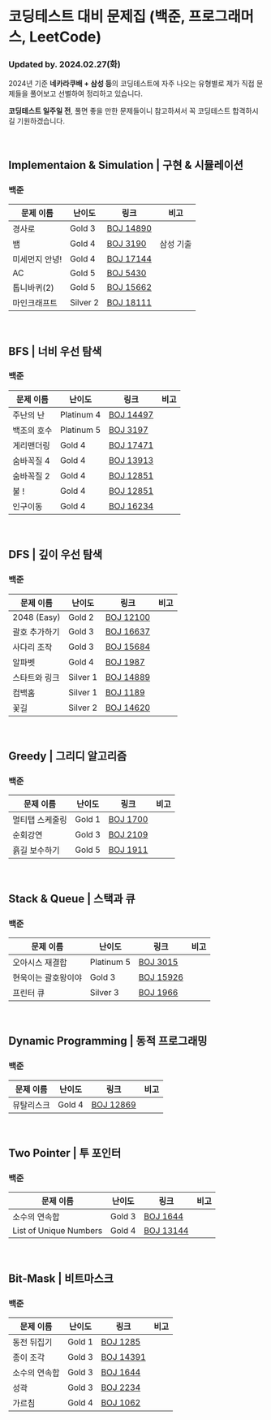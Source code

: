 # 코딩테스트 대비 문제집 (백준, 프로그래머스, LeetCode)

### Updated by. 2024.02.27(화)

2024년 기준 **네카라쿠배 + 삼성 등**의 코딩테스트에 자주 나오는 유형별로 제가 직접 문제들을 풀어보고 선별하여 정리하고 있습니다.

**코딩테스트 일주일 전**, 풀면 좋을 만한 문제들이니 참고하셔서 꼭 코딩테스트 합격하시길 기원하겠습니다.

<br/>

## Implementaion & Simulation | 구현 & 시뮬레이션
### 백준
|**문제 이름**|**난이도**|**링크**|**비고**|
|------|---|---|---|
|경사로|Gold 3|[BOJ 14890](https://github.com/scottXchoo/Algorithm_Problem_Solving/blob/main/%EB%B0%B1%EC%A4%80/Gold/14890.%E2%80%85%EA%B2%BD%EC%82%AC%EB%A1%9C/%EA%B2%BD%EC%82%AC%EB%A1%9C.py)||
|뱀|Gold 4|[BOJ 3190](https://github.com/scottXchoo/Algorithm_Problem_Solving/blob/main/%EB%B0%B1%EC%A4%80/Gold/3190.%E2%80%85%EB%B1%80/%EB%B1%80.py)|삼성 기출|
|미세먼지 안녕!|Gold 4|[BOJ 17144](https://github.com/scottXchoo/Algorithm_Problem_Solving/blob/main/%EB%B0%B1%EC%A4%80/Gold/17144.%E2%80%85%EB%AF%B8%EC%84%B8%EB%A8%BC%EC%A7%80%E2%80%85%EC%95%88%EB%85%95%EF%BC%81/%EB%AF%B8%EC%84%B8%EB%A8%BC%EC%A7%80%E2%80%85%EC%95%88%EB%85%95%EF%BC%81.py)||
|AC|Gold 5|[BOJ 5430](https://github.com/scottXchoo/Algorithm_Problem_Solving/blob/main/%EB%B0%B1%EC%A4%80/Gold/5430.%E2%80%85AC/AC.py)||
|톱니바퀴(2)|Gold 5|[BOJ 15662](https://github.com/scottXchoo/Algorithm_Problem_Solving/blob/main/%EB%B0%B1%EC%A4%80/Gold/15662.%E2%80%85%ED%86%B1%EB%8B%88%EB%B0%94%ED%80%B4%E2%80%85%EF%BC%882%EF%BC%89/%ED%86%B1%EB%8B%88%EB%B0%94%ED%80%B4%E2%80%85%EF%BC%882%EF%BC%89.py)||
|마인크래프트|Silver 2|[BOJ 18111](https://github.com/scottXchoo/Algorithm_Problem_Solving/blob/main/%EB%B0%B1%EC%A4%80/Silver/18111.%E2%80%85%EB%A7%88%EC%9D%B8%ED%81%AC%EB%9E%98%ED%94%84%ED%8A%B8/%EB%A7%88%EC%9D%B8%ED%81%AC%EB%9E%98%ED%94%84%ED%8A%B8.py)||

<br/>

## BFS | 너비 우선 탐색
### 백준
|**문제 이름**|**난이도**|**링크**|**비고**|
|------|---|---|---|
|주난의 난|Platinum 4|[BOJ 14497](https://github.com/scottXchoo/Algorithm_Problem_Solving/blob/main/%EB%B0%B1%EC%A4%80/Gold/14497.%E2%80%85%EC%A3%BC%EB%82%9C%EC%9D%98%E2%80%85%EB%82%9C%EF%BC%88%E9%9B%A3%EF%BC%89/%EC%A3%BC%EB%82%9C%EC%9D%98%E2%80%85%EB%82%9C%EF%BC%88%E9%9B%A3%EF%BC%89.py)||
|백조의 호수|Platinum 5|[BOJ 3197](https://github.com/scottXchoo/Algorithm_Problem_Solving/blob/main/%EB%B0%B1%EC%A4%80/Platinum/3197.%E2%80%85%EB%B0%B1%EC%A1%B0%EC%9D%98%E2%80%85%ED%98%B8%EC%88%98/%EB%B0%B1%EC%A1%B0%EC%9D%98%E2%80%85%ED%98%B8%EC%88%98.py)||
|게리맨더링|Gold 4|[BOJ 17471](https://github.com/scottXchoo/Algorithm_Problem_Solving/blob/main/%EB%B0%B1%EC%A4%80/Gold/17471.%E2%80%85%EA%B2%8C%EB%A6%AC%EB%A7%A8%EB%8D%94%EB%A7%81/%EA%B2%8C%EB%A6%AC%EB%A7%A8%EB%8D%94%EB%A7%81.py)||
|숨바꼭질 4|Gold 4|[BOJ 13913](https://github.com/scottXchoo/Algorithm_Problem_Solving/blob/main/%EB%B0%B1%EC%A4%80/Gold/13913.%E2%80%85%EC%88%A8%EB%B0%94%EA%BC%AD%EC%A7%88%E2%80%854/%EC%88%A8%EB%B0%94%EA%BC%AD%EC%A7%88%E2%80%854.py)||
|숨바꼭질 2|Gold 4|[BOJ 12851](https://github.com/scottXchoo/Algorithm_Problem_Solving/blob/main/%EB%B0%B1%EC%A4%80/Gold/12851.%E2%80%85%EC%88%A8%EB%B0%94%EA%BC%AD%EC%A7%88%E2%80%852/%EC%88%A8%EB%B0%94%EA%BC%AD%EC%A7%88%E2%80%852.py)||
|불 !|Gold 4|[BOJ 12851](https://github.com/scottXchoo/Algorithm_Problem_Solving/tree/main/%EB%B0%B1%EC%A4%80/Gold/4179.%E2%80%85%EB%B6%88%EF%BC%81)||
|인구이동|Gold 4|[BOJ 16234](https://github.com/scottXchoo/Algorithm_Problem_Solving/blob/main/%EB%B0%B1%EC%A4%80/Gold/16234.%E2%80%85%EC%9D%B8%EA%B5%AC%E2%80%85%EC%9D%B4%EB%8F%99/%EC%9D%B8%EA%B5%AC%E2%80%85%EC%9D%B4%EB%8F%99.py)||

<br/>

## DFS | 깊이 우선 탐색
### 백준
|**문제 이름**|**난이도**|**링크**|**비고**|
|------|---|---|---|
|2048 (Easy)|Gold 2|[BOJ 12100](https://github.com/scottXchoo/Algorithm_Problem_Solving/blob/main/%EB%B0%B1%EC%A4%80/Gold/12100.%E2%80%852048%E2%80%85%EF%BC%88Easy%EF%BC%89/2048%E2%80%85%EF%BC%88Easy%EF%BC%89.py)||
|괄호 추가하기|Gold 3|[BOJ 16637](https://github.com/scottXchoo/Algorithm_Problem_Solving/blob/e1c04e7b5eb154ebff78467034e7deb7462d3932/%EB%B0%B1%EC%A4%80/Gold/16637.%E2%80%85%EA%B4%84%ED%98%B8%E2%80%85%EC%B6%94%EA%B0%80%ED%95%98%EA%B8%B0/%EA%B4%84%ED%98%B8%E2%80%85%EC%B6%94%EA%B0%80%ED%95%98%EA%B8%B0.py)||
|사다리 조작|Gold 3|[BOJ 15684](https://github.com/scottXchoo/Algorithm_Problem_Solving/blob/main/%EB%B0%B1%EC%A4%80/Gold/15684.%E2%80%85%EC%82%AC%EB%8B%A4%EB%A6%AC%E2%80%85%EC%A1%B0%EC%9E%91/%EC%82%AC%EB%8B%A4%EB%A6%AC%E2%80%85%EC%A1%B0%EC%9E%91.py)||
|알파벳|Gold 4|[BOJ 1987](https://github.com/scottXchoo/Algorithm_Problem_Solving/blob/6af170653001965e699ab8be1d77da249c42a3d3/%EB%B0%B1%EC%A4%80/Gold/1987.%E2%80%85%EC%95%8C%ED%8C%8C%EB%B2%B3/%EC%95%8C%ED%8C%8C%EB%B2%B3.py)||
|스타트와 링크|Silver 1|[BOJ 14889](https://github.com/scottXchoo/Algorithm_Problem_Solving/blob/main/%EB%B0%B1%EC%A4%80/Silver/14889.%E2%80%85%EC%8A%A4%ED%83%80%ED%8A%B8%EC%99%80%E2%80%85%EB%A7%81%ED%81%AC/%EC%8A%A4%ED%83%80%ED%8A%B8%EC%99%80%E2%80%85%EB%A7%81%ED%81%AC.py)||
|컴백홈|Silver 1|[BOJ 1189](https://github.com/scottXchoo/Algorithm_Problem_Solving/blob/main/%EB%B0%B1%EC%A4%80/Silver/1189.%E2%80%85%EC%BB%B4%EB%B0%B1%ED%99%88/%EC%BB%B4%EB%B0%B1%ED%99%88.py)||
|꽃길|Silver 2|[BOJ 14620](https://github.com/scottXchoo/Algorithm_Problem_Solving/blob/main/%EB%B0%B1%EC%A4%80/Silver/14620.%E2%80%85%EA%BD%83%EA%B8%B8/%EA%BD%83%EA%B8%B8.py)||

<br/>

## Greedy | 그리디 알고리즘
### 백준
|**문제 이름**|**난이도**|**링크**|**비고**|
|------|---|---|---|
|멀티탭 스케줄링|Gold 1|[BOJ 1700](https://github.com/scottXchoo/Algorithm_Problem_Solving/blob/main/%EB%B0%B1%EC%A4%80/Gold/1700.%E2%80%85%EB%A9%80%ED%8B%B0%ED%83%AD%E2%80%85%EC%8A%A4%EC%BC%80%EC%A4%84%EB%A7%81/%EB%A9%80%ED%8B%B0%ED%83%AD%E2%80%85%EC%8A%A4%EC%BC%80%EC%A4%84%EB%A7%81.py)||
|순회강연|Gold 3|[BOJ 2109](https://github.com/scottXchoo/Algorithm_Problem_Solving/blob/main/%EB%B0%B1%EC%A4%80/Gold/2109.%E2%80%85%EC%88%9C%ED%9A%8C%EA%B0%95%EC%97%B0/%EC%88%9C%ED%9A%8C%EA%B0%95%EC%97%B0.py)||
|흙길 보수하기|Gold 5|[BOJ 1911](https://github.com/scottXchoo/Algorithm_Problem_Solving/blob/main/%EB%B0%B1%EC%A4%80/Gold/1911.%E2%80%85%ED%9D%99%EA%B8%B8%E2%80%85%EB%B3%B4%EC%88%98%ED%95%98%EA%B8%B0/%ED%9D%99%EA%B8%B8%E2%80%85%EB%B3%B4%EC%88%98%ED%95%98%EA%B8%B0.py)||

<br/>

## Stack &  Queue | 스택과 큐
### 백준
|**문제 이름**|**난이도**|**링크**|**비고**|
|------|---|---|---|
|오아시스 재결합|Platinum 5|[BOJ 3015](https://github.com/scottXchoo/Algorithm_Problem_Solving/blob/main/%EB%B0%B1%EC%A4%80/Platinum/3015.%E2%80%85%EC%98%A4%EC%95%84%EC%8B%9C%EC%8A%A4%E2%80%85%EC%9E%AC%EA%B2%B0%ED%95%A9/%EC%98%A4%EC%95%84%EC%8B%9C%EC%8A%A4%E2%80%85%EC%9E%AC%EA%B2%B0%ED%95%A9.py)||
|현욱이는 괄호왕이야|Gold 3|[BOJ 15926](https://github.com/scottXchoo/Algorithm_Problem_Solving/blob/main/%EB%B0%B1%EC%A4%80/Gold/15926.%E2%80%85%ED%98%84%EC%9A%B1%EC%9D%80%E2%80%85%EA%B4%84%ED%98%B8%EC%99%95%EC%9D%B4%EC%95%BC%EF%BC%81%EF%BC%81/%ED%98%84%EC%9A%B1%EC%9D%80%E2%80%85%EA%B4%84%ED%98%B8%EC%99%95%EC%9D%B4%EC%95%BC%EF%BC%81%EF%BC%81.py)||
|프린터 큐|Silver 3|[BOJ 1966](https://github.com/scottXchoo/Algorithm_Problem_Solving/blob/main/%EB%B0%B1%EC%A4%80/Silver/1966.%E2%80%85%ED%94%84%EB%A6%B0%ED%84%B0%E2%80%85%ED%81%90/%ED%94%84%EB%A6%B0%ED%84%B0%E2%80%85%ED%81%90.py)||

<br/>

## Dynamic Programming | 동적 프로그래밍
### 백준
|**문제 이름**|**난이도**|**링크**|**비고**|
|------|---|---|---|
|뮤탈리스크|Gold 4|[BOJ 12869](https://github.com/scottXchoo/Algorithm_Problem_Solving/blob/main/%EB%B0%B1%EC%A4%80/Gold/12869.%E2%80%85%EB%AE%A4%ED%83%88%EB%A6%AC%EC%8A%A4%ED%81%AC/%EB%AE%A4%ED%83%88%EB%A6%AC%EC%8A%A4%ED%81%AC.py)||

<br/>

## Two Pointer | 투 포인터
### 백준
|**문제 이름**|**난이도**|**링크**|**비고**|
|------|---|---|---|
|소수의 연속합|Gold 3|[BOJ 1644](https://github.com/scottXchoo/Algorithm_Problem_Solving/blob/main/%EB%B0%B1%EC%A4%80/Gold/1644.%E2%80%85%EC%86%8C%EC%88%98%EC%9D%98%E2%80%85%EC%97%B0%EC%86%8D%ED%95%A9/%EC%86%8C%EC%88%98%EC%9D%98%E2%80%85%EC%97%B0%EC%86%8D%ED%95%A9.py)||
|List of Unique Numbers|Gold 4|[BOJ 13144](https://github.com/scottXchoo/Algorithm_Problem_Solving/blob/main/%EB%B0%B1%EC%A4%80/Gold/13144.%E2%80%85List%E2%80%85of%E2%80%85Unique%E2%80%85Numbers/List%E2%80%85of%E2%80%85Unique%E2%80%85Numbers.py)||

<br/>

## Bit-Mask | 비트마스크
### 백준
|**문제 이름**|**난이도**|**링크**|**비고**|
|------|---|---|---|
|동전 뒤집기|Gold 1|[BOJ 1285](https://github.com/scottXchoo/Algorithm_Problem_Solving/blob/main/%EB%B0%B1%EC%A4%80/Gold/1285.%E2%80%85%EB%8F%99%EC%A0%84%E2%80%85%EB%92%A4%EC%A7%91%EA%B8%B0/%EB%8F%99%EC%A0%84%E2%80%85%EB%92%A4%EC%A7%91%EA%B8%B0.py)||
|종이 조각|Gold 3|[BOJ 14391](https://github.com/scottXchoo/Algorithm_Problem_Solving/blob/main/%EB%B0%B1%EC%A4%80/Gold/14391.%E2%80%85%EC%A2%85%EC%9D%B4%E2%80%85%EC%A1%B0%EA%B0%81/%EC%A2%85%EC%9D%B4%E2%80%85%EC%A1%B0%EA%B0%81.py)||
|소수의 연속합|Gold 3|[BOJ 1644](https://github.com/scottXchoo/Algorithm_Problem_Solving/blob/main/%EB%B0%B1%EC%A4%80/Gold/1644.%E2%80%85%EC%86%8C%EC%88%98%EC%9D%98%E2%80%85%EC%97%B0%EC%86%8D%ED%95%A9/%EC%86%8C%EC%88%98%EC%9D%98%E2%80%85%EC%97%B0%EC%86%8D%ED%95%A9.py)||
|성곽|Gold 3|[BOJ 2234](https://github.com/scottXchoo/Algorithm_Problem_Solving/blob/main/%EB%B0%B1%EC%A4%80/Gold/2234.%E2%80%85%EC%84%B1%EA%B3%BD/%EC%84%B1%EA%B3%BD.py)||
|가르침|Gold 4|[BOJ 1062](https://github.com/scottXchoo/Algorithm_Problem_Solving/blob/main/%EB%B0%B1%EC%A4%80/Gold/1062.%E2%80%85%EA%B0%80%EB%A5%B4%EC%B9%A8/%EA%B0%80%EB%A5%B4%EC%B9%A8.py)||
